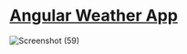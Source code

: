 # [Angular Weather App](http://angularweather-app.herokuapp.com/)
![Screenshot (59)](https://user-images.githubusercontent.com/59287619/118606426-071a1900-b7d5-11eb-80d6-79b3460e9edc.png)

